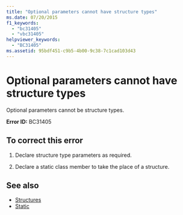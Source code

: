 ```yaml
---
title: "Optional parameters cannot have structure types"
ms.date: 07/20/2015
f1_keywords: 
  - "bc31405"
  - "vbc31405"
helpviewer_keywords: 
  - "BC31405"
ms.assetid: 95bdf451-c9b5-4b00-9c38-7c1cad103d43
---
```

# Optional parameters cannot have structure types
Optional parameters cannot be structure types.  
  
 **Error ID:** BC31405  
  
## To correct this error  
  
1.  Declare structure type parameters as required.  
  
2.  Declare a static class member to take the place of a structure.  
  
## See also
- [Structures](../../visual-basic/programming-guide/language-features/data-types/structures.md)
- [Static](../../visual-basic/language-reference/modifiers/static.md)
